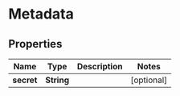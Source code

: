 

# Metadata


## Properties

| Name | Type | Description | Notes |
|------------ | ------------- | ------------- | -------------|
|**secret** | **String** |  |  [optional] |



